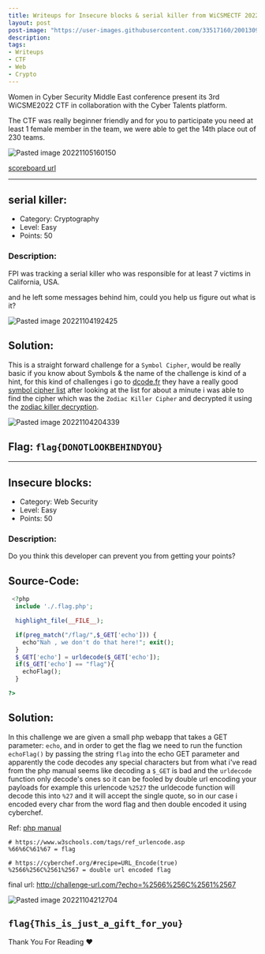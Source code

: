 ```yaml
---
title: Writeups for Insecure blocks & serial killer from WiCSMECTF 2022
layout: post
post-image: "https://user-images.githubusercontent.com/33517160/200130916-05a06b4c-9e9c-477e-afea-f7db1e70d3b3.png"
description: 
tags:
- Writeups
- CTF
- Web
- Crypto
---
```


Women in Cyber Security Middle East conference present its 3rd WiCSME2022 CTF in collaboration with the Cyber Talents platform.


The CTF was really beginner friendly and for you to participate you need at least 1 female member in the team, we were able to get the 14th place out of 230 teams.

![Pasted image 20221105160150](https://user-images.githubusercontent.com/33517160/200131213-addbea6f-ae1f-46c2-afae-63ddb9d2bcc7.png)


[scoreboard url](https://cybertalents.com/competitions/women-in-cyber-security-middle-east-wicsme-ctf-2022/teams)

------------------------------

## serial killer:
- Category: Cryptography
- Level: Easy
- Points: 50


### Description:
FPI was tracking a serial killer who was responsible for at least 7 victims in California, USA.  

and he left some messages behind him, could you help us figure out what is it?

![Pasted image 20221104192425](https://user-images.githubusercontent.com/33517160/200131396-9e9f9dfc-9e79-4430-88eb-73287c5ae8ed.png)


## Solution:

This is a straight forward challenge for a `Symbol Cipher`, would be really basic if you know about Symbols & the name of the challenge is kind of a hint, for this kind of challenges i go to [dcode.fr](https://dcode.fr/) they have a really good [symbol cipher list](https://www.dcode.fr/symbols-cipher) after looking at the list for about a minute i was able to find the cipher which was the `Zodiac Killer Cipher` and decrypted it using the [zodiac killer decryption](https://www.dcode.fr/zodiac-killer-cipher).

![Pasted image 20221104204339](https://user-images.githubusercontent.com/33517160/200131455-c2ff056a-1ad6-4686-acb5-e4737ebde298.png)

## Flag: `flag{DONOTLOOKBEHINDYOU}`
----------------------------

## Insecure blocks:
- Category: Web Security
- Level: Easy
- Points: 50


### Description:
Do you think this developer can prevent you from getting your points?

## Source-Code:
```php
 <?php
  include './.flag.php';

  highlight_file(__FILE__);

  if(preg_match("/flag/",$_GET['echo'])) { 
    echo"Nah , we don't do that here!"; exit(); 
  }
  $_GET['echo'] = urldecode($_GET['echo']);
  if($_GET['echo'] == "flag"){
    echoFlag();
  }

?> 
```

## Solution:
In this challenge we are given a small php webapp that takes a GET parameter: `echo`, and in order to get the flag we need to run the function `echoFlag()` by passing the string `flag` into the echo GET parameter and apparently the code decodes any special characters but from what i've read from the php manual seems like decoding a `$_GET` is bad and the `urldecode` function only decode's ones so it can be fooled by double url encoding your payloads for example this urlencode `%2527`  the urldecode function will decode this into `%27` and it will accept the single quote, so in our case i encoded every char from the word flag and then double encoded it using cyberchef.

Ref: [php manual](https://www.php.net/manual/en/function.urldecode.php#48481)

```
# https://www.w3schools.com/tags/ref_urlencode.asp
%66%6C%61%67 = flag

# https://cyberchef.org/#recipe=URL_Encode(true)
%2566%256C%2561%2567 = double url encoded flag
```

final url: http://challenge-url.com/?echo=%2566%256C%2561%2567

![Pasted image 20221104212704](https://user-images.githubusercontent.com/33517160/200131504-4ade0250-aec2-4486-bfe8-6d0cfd4abc37.png)


## `flag{This_is_just_a_gift_for_you}`

Thank You For Reading ♥
